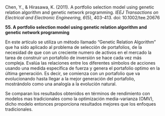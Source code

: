 Chen, Y., & Hirasawa, K. (2011). A portfolio selection model using genetic relation algorithm and genetic network programming. _IEEJ Transactions on Electrical and Electronic Engineering, 6_(5), 403-413. doi: 10.1002/tee.20676           

**55. A portfolio selection model using genetic relation algorithm and genetic network programming**

En este artículo se utiliza un método llamado “Genetic Relation Algorithm” que ha sido aplicado al problema de selección de portafolios, de la necesidad de que con un creciente numero de activos en el mercado la tarea de construir un portafolio de inversión se hace cada vez más compleja. Evalúa las relaciones entre los diferentes símbolos de acciones usando una medida específica de fuerza y genera el portafolio optimo en la última generación. Es decir, se comienza con un portafolio que va evolucionando hasta llegar a la mejor generación del portafolio, mostrándolo como una analogía a la evolución natural.

Se comparan los resultados obtenidos en términos de rendimiento con modelos mas tradicionales como la optimización media-varianza (OMV), dicho modelo entonces proporciona resultados mejores que los enfoques tradicionales.

